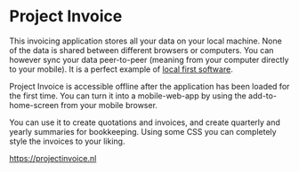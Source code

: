 <!--
  slug: project-invoice
  type: fortpolio
  excerpt: Design and development of a [local-first](https://www.inkandswitch.com/local-first/) invoicing application. All data is stored on your local machine and transferable by peer-to-peer connection. Styling and copy of invoices and quotations are completely customizable.
  excerptNl: Ontwerp en ontwikkeling van een [local-first](https://www.inkandswitch.com/local-first/) facturatie applicatie.
Alle gegevens worden opgeslagen op de lokale computer en kunnen worden over gezet naar andere apparaten via een peer-to-peer-verbinding.
Styling en tekst van facturen en offertes zijn volledig aanpasbaar.
  description: This local-first invoicing application stores all your data on your local machine. Styling and copy are completely customizable.
  categories: JavaScript, HTML/CSS, framework, open source, UX, graphic design, mobile
  tags: JavaScript, Vue, UX, TDD, Cypress, Redux
  thumbnail: PIMockup.jpg
  image: project-invoice_7.png
  images: project-invoice_1.png, project-invoice_2.png, project-invoice_3.png, project-invoice_4.png, project-invoice_5.png, project-invoice_6.png, project-invoice_7.png, project-invoice_9.png
  inCv: true
  inPortfolio: true
  dateFrom: 2015-11-12
  dateTo: 2021-01-23
-->

# Project Invoice

This invoicing application stores all your data on your local machine. None of the data is shared between different browsers or computers. You can however sync your data peer-to-peer (meaning from your computer directly to your mobile). It is a perfect example of [local first software](https://www.inkandswitch.com/local-first/).

Project Invoice is accessible offline after the application has been loaded for the first time. You can turn it into a mobile-web-app by using the add-to-home-screen from your mobile browser.

You can use it to create quotations and invoices, and create quarterly and yearly summaries for bookkeeping. Using some CSS you can completely style the invoices to your liking.

https://projectinvoice.nl
